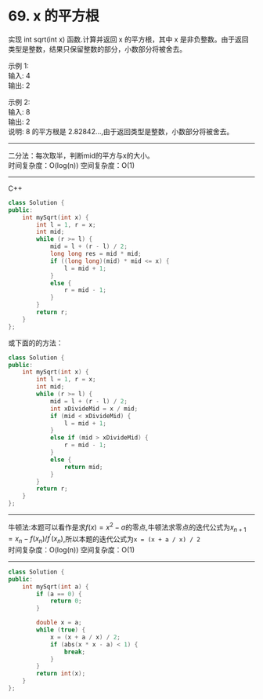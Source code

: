 # 69. x 的平方根

实现 int sqrt(int x) 函数.计算并返回 x 的平方根，其中 x 是非负整数。由于返回类型是整数，结果只保留整数的部分，小数部分将被舍去。

示例 1:  
输入: 4  
输出: 2  

示例 2:  
输入: 8  
输出: 2  
说明: 8 的平方根是 2.82842...,由于返回类型是整数，小数部分将被舍去。

---

二分法：每次取半，判断mid的平方与x的大小。  
时间复杂度：O(log(n)) 空间复杂度：O(1)  

---

C++  

```cpp
class Solution {
public:
    int mySqrt(int x) {
        int l = 1, r = x;
        int mid;
        while (r >= l) {
            mid = l + (r - l) / 2;
            long long res = mid * mid;
            if ((long long)(mid) * mid <= x) {
                l = mid + 1;
            }
            else {
                r = mid - 1;
            }
        }
        return r;
    }
};
```

或下面的的方法：

```cpp
class Solution {
public:
    int mySqrt(int x) {
        int l = 1, r = x;
        int mid;
        while (r >= l) {
            mid = l + (r - l) / 2;
            int xDivideMid = x / mid;
            if (mid < xDivideMid) {
                l = mid + 1;
            }
            else if (mid > xDivideMid) {
                r = mid - 1;
            }
            else {
                return mid;
            }
        }
        return r;
    }
};
```

---

牛顿法:本题可以看作是求$f(x)=x^2-a$的零点,牛顿法求零点的迭代公式为$x_{n+1}=x_n-f(x_n)/f^{'}(x_n)$,所以本题的迭代公式为`x = (x + a / x) / 2`  
时间复杂度：O(log(n)) 空间复杂度：O(1)

---

```cpp
class Solution {
public:
    int mySqrt(int a) {
        if (a == 0) {
            return 0;
        }

        double x = a;
        while (true) {
            x = (x + a / x) / 2;
            if (abs(x * x - a) < 1) {
                break;
            }
        }
        return int(x);
    }
};
```